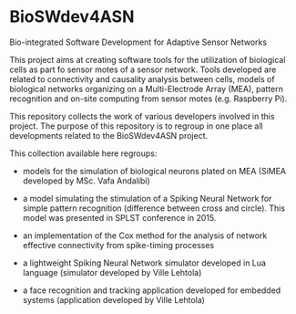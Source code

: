 # BioSWdev4ASN
Bio-integrated Software Development for Adaptive Sensor Networks

This project aims at creating software tools for the utilization of biological cells as part fo sensor motes of a sensor network.
Tools developed are related to connectivity and causality analysis between cells,
models of biological networks organizing on a Multi-Electrode Array (MEA),
pattern recognition and on-site computing from sensor motes (e.g. Raspberry Pi).

This repository collects the work of various developers involved in this project. The purpose of this repository is to regroup in one place all developments related to the BioSWdev4ASN project.

This collection available here regroups:

- models for the simulation of biological neurons plated on MEA (SiMEA developed by MSc. Vafa Andalibi)

- a model simulating the stimulation of a Spiking Neural Network for simple pattern recognition (difference between cross and circle). This model was presented in SPLST conference in 2015.

- an implementation of the Cox method for the analysis of network effective connectivity from spike-timing processes

- a lightweight Spiking Neural Network simulator developed in Lua language (simulator developed by Ville Lehtola)

- a face recognition and tracking application developed for embedded systems (application developed by Ville Lehtola)
